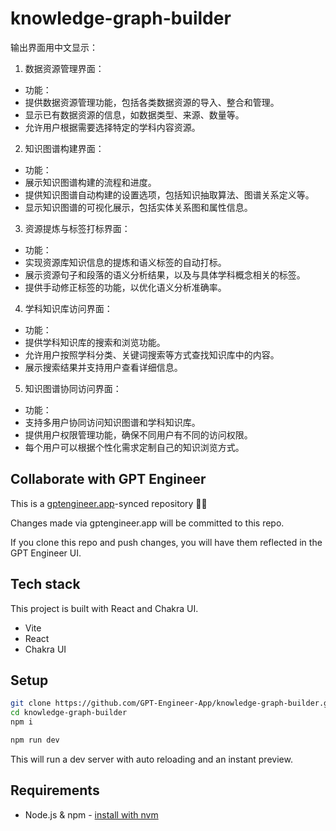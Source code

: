 # knowledge-graph-builder

 输出界面用中文显示：
1. 数据资源管理界面：
- 功能：
- 提供数据资源管理功能，包括各类数据资源的导入、整合和管理。
- 显示已有数据资源的信息，如数据类型、来源、数量等。
- 允许用户根据需要选择特定的学科内容资源。
2. 知识图谱构建界面：
- 功能：
- 展示知识图谱构建的流程和进度。
- 提供知识图谱自动构建的设置选项，包括知识抽取算法、图谱关系定义等。
- 显示知识图谱的可视化展示，包括实体关系图和属性信息。
 3. 资源提炼与标签打标界面：
- 功能：
- 实现资源库知识信息的提炼和语义标签的自动打标。
- 展示资源句子和段落的语义分析结果，以及与具体学科概念相关的标签。
- 提供手动修正标签的功能，以优化语义分析准确率。
4. 学科知识库访问界面：
- 功能：
- 提供学科知识库的搜索和浏览功能。
- 允许用户按照学科分类、关键词搜索等方式查找知识库中的内容。
- 展示搜索结果并支持用户查看详细信息。
 5. 知识图谱协同访问界面：
- 功能：
- 支持多用户协同访问知识图谱和学科知识库。
- 提供用户权限管理功能，确保不同用户有不同的访问权限。
- 每个用户可以根据个性化需求定制自己的知识浏览方式。


## Collaborate with GPT Engineer

This is a [gptengineer.app](https://gptengineer.app)-synced repository 🌟🤖

Changes made via gptengineer.app will be committed to this repo.

If you clone this repo and push changes, you will have them reflected in the GPT Engineer UI.

## Tech stack

This project is built with React and Chakra UI.

- Vite
- React
- Chakra UI

## Setup

```sh
git clone https://github.com/GPT-Engineer-App/knowledge-graph-builder.git
cd knowledge-graph-builder
npm i
```

```sh
npm run dev
```

This will run a dev server with auto reloading and an instant preview.

## Requirements

- Node.js & npm - [install with nvm](https://github.com/nvm-sh/nvm#installing-and-updating)
